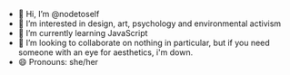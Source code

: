 - 👋 Hi, I’m @nodetoself
- 👀 I’m interested in design, art, psychology and environmental activism
- 🌱 I’m currently learning JavaScript
- 💞️ I’m looking to collaborate on nothing in particular, but if you need someone with an eye for aesthetics, i'm down.
- 😄 Pronouns: she/her

<!---
nodetoself/nodetoself is a ✨ special ✨ repository because its `README.md` (this file) appears on your GitHub profile.
You can click the Preview link to take a look at your changes.
--->
